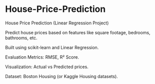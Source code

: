 # House-Price-Prediction
House Price Prediction (Linear Regression Project)

  Predict house prices based on features like square footage, bedrooms, bathrooms, etc.
  
  Built using scikit-learn and Linear Regression.
  
  Evaluation Metrics: RMSE, R² Score.

  Visualization: Actual vs Predicted prices.
  
  Dataset: Boston Housing (or Kaggle Housing datasets).
